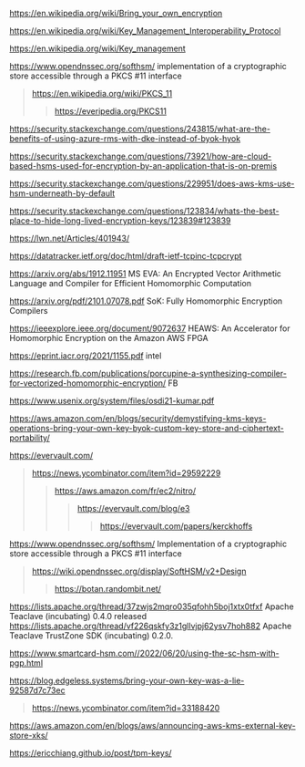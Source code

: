 https://en.wikipedia.org/wiki/Bring_your_own_encryption

https://en.wikipedia.org/wiki/Key_Management_Interoperability_Protocol

https://en.wikipedia.org/wiki/Key_management

https://www.opendnssec.org/softhsm/ implementation of a cryptographic store accessible through a PKCS #11 interface
> https://en.wikipedia.org/wiki/PKCS_11
> > https://everipedia.org/PKCS11

https://security.stackexchange.com/questions/243815/what-are-the-benefits-of-using-azure-rms-with-dke-instead-of-byok-hyok

https://security.stackexchange.com/questions/73921/how-are-cloud-based-hsms-used-for-encryption-by-an-application-that-is-on-premis

https://security.stackexchange.com/questions/229951/does-aws-kms-use-hsm-underneath-by-default

https://security.stackexchange.com/questions/123834/whats-the-best-place-to-hide-long-lived-encryption-keys/123839#123839

https://lwn.net/Articles/401943/

https://datatracker.ietf.org/doc/html/draft-ietf-tcpinc-tcpcrypt

https://arxiv.org/abs/1912.11951 MS EVA: An Encrypted Vector Arithmetic Language and Compiler for Efficient Homomorphic Computation

https://arxiv.org/pdf/2101.07078.pdf SoK: Fully Homomorphic Encryption Compilers

https://ieeexplore.ieee.org/document/9072637 HEAWS: An Accelerator for Homomorphic Encryption on the Amazon AWS FPGA

https://eprint.iacr.org/2021/1155.pdf intel

https://research.fb.com/publications/porcupine-a-synthesizing-compiler-for-vectorized-homomorphic-encryption/ FB

https://www.usenix.org/system/files/osdi21-kumar.pdf

https://aws.amazon.com/en/blogs/security/demystifying-kms-keys-operations-bring-your-own-key-byok-custom-key-store-and-ciphertext-portability/

https://evervault.com/
> https://news.ycombinator.com/item?id=29592229
> > https://aws.amazon.com/fr/ec2/nitro/
> > > https://evervault.com/blog/e3
> > > > https://evervault.com/papers/kerckhoffs

https://www.opendnssec.org/softhsm/ Implementation of a cryptographic store accessible through a PKCS #11 interface
> https://wiki.opendnssec.org/display/SoftHSM/v2+Design
> > https://botan.randombit.net/

https://lists.apache.org/thread/37zwjs2mqro035qfohh5boj1xtx0tfxf Apache Teaclave (incubating) 0.4.0 released
https://lists.apache.org/thread/vf226qskfy3z1gllvjpj62ysv7hoh882 Apache Teaclave TrustZone SDK
(incubating) 0.2.0.

https://www.smartcard-hsm.com//2022/06/20/using-the-sc-hsm-with-pgp.html

https://blog.edgeless.systems/bring-your-own-key-was-a-lie-92587d7c73ec
> https://news.ycombinator.com/item?id=33188420

https://aws.amazon.com/en/blogs/aws/announcing-aws-kms-external-key-store-xks/

https://ericchiang.github.io/post/tpm-keys/
